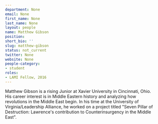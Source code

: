 ```yaml
---
department: None
email: None
first_name: None
last_name: None
layout: people
name: Matthew Gibson
position:
short_bio: ''
slug: matthew-gibson
status: not_current
twitter: None
website: None
people-category:
- student
roles:
- LAMI Fellow, 2016
---
```


Matthew Gibson is a rising Junior at Xavier University in Cincinnati, Ohio. His career interest is in Middle Eastern history and analyzing how revolutions in the Middle East begin. In his time at the University of Virginia/Leadership Alliance, he worked on a project titled "Seven Pillar of Destruction: Lawrence's contribution to Counterinsurgency in the Middle East". 
